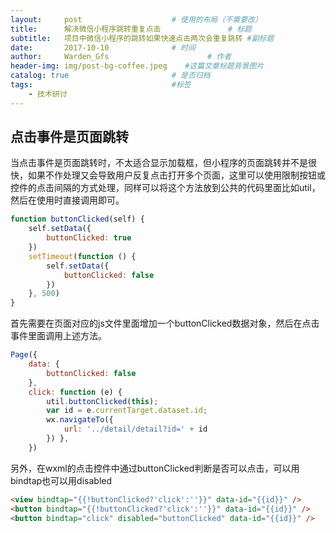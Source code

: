 ```yaml
---
layout:     post                    # 使用的布局（不需要改）
title:      解决微信小程序跳转重复点击               # 标题 
subtitle:   项目中微信小程序的跳转如果快速点击两次会重复跳转 #副标题
date:       2017-10-10              # 时间
author:     Warden_Gfs                      # 作者
header-img: img/post-bg-coffee.jpeg    #这篇文章标题背景图片
catalog: true                       # 是否归档
tags:                               #标签
    - 技术研讨
---
```


## 点击事件是页面跳转
>
当点击事件是页面跳转时，不太适合显示加载框，但小程序的页面跳转并不是很快，如果不作处理又会导致用户反复点击打开多个页面，这里可以使用限制按钮或控件的点击间隔的方式处理，同样可以将这个方法放到公共的代码里面比如util，然后在使用时直接调用即可。
```javascript
function buttonClicked(self) { 
    self.setData({ 
        buttonClicked: true 
    }) 
    setTimeout(function () { 
        self.setData({ 
            buttonClicked: false 
        }) 
    }, 500) 
}
```
首先需要在页面对应的js文件里面增加一个buttonClicked数据对象，然后在点击事件里面调用上述方法。

```javascript
Page({ 
    data: { 
        buttonClicked: false 
    }, 
    click: function (e) { 
        util.buttonClicked(this); 
        var id = e.currentTarget.dataset.id; 
        wx.navigateTo({ 
            url: '../detail/detail?id=' + id 
        }) }, 
    })
```
另外，在wxml的点击控件中通过buttonClicked判断是否可以点击，可以用bindtap也可以用disabled
```html
<view bindtap="{{!buttonClicked?'click':''}}" data-id="{{id}}" /> 
<button bindtap="{{!buttonClicked?'click':''}}" data-id="{{id}}" /> 
<button bindtap="click" disabled="buttonClicked" data-id="{{id}}" />
```